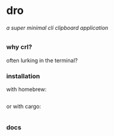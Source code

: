 # dro
###### a super minimal cli clipboard application



### why crl?
often lurking in the terminal? 


### installation
with homebrew:
```
```

or with cargo:
```
```

### docs
```
```

